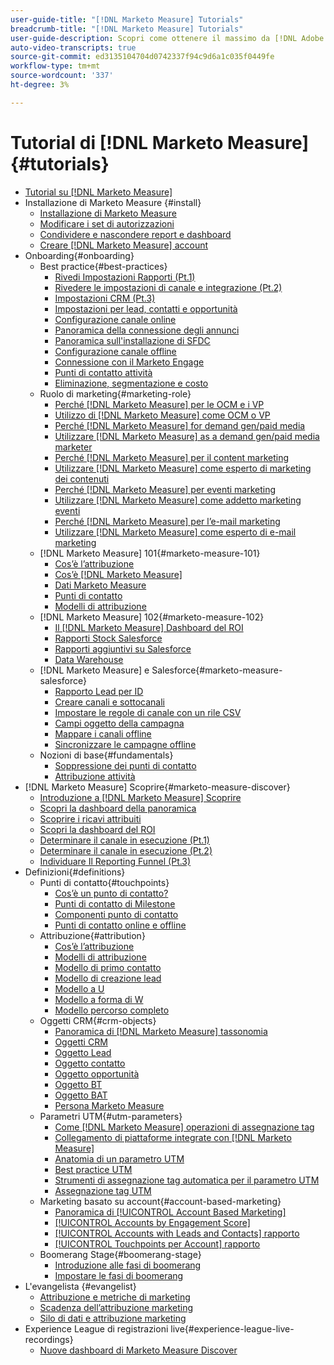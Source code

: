 ```yaml
---
user-guide-title: "[!DNL Marketo Measure] Tutorials"
breadcrumb-title: "[!DNL Marketo Measure] Tutorials"
user-guide-description: Scopri come ottenere il massimo da [!DNL Adobe Marketo Measure] (in precedenza [!DNL Bizible]). Guarda i tutorial su installazione, onboarding, nozioni di base e definizioni.
auto-video-transcripts: true
source-git-commit: ed3135104704d0742337f94c9d6a1c035f0449fe
workflow-type: tm+mt
source-wordcount: '337'
ht-degree: 3%

---
```



# Tutorial di [!DNL Marketo Measure] {#tutorials}

+ [Tutorial su [!DNL Marketo Measure]](overview.md)
+ Installazione di Marketo Measure {#install}
   + [Installazione di Marketo Measure](/help/installing/install-production.md)
   + [Modificare i set di autorizzazioni](/help/installing/modify-permission-sets-production.md)
   + [Condividere e nascondere report e dashboard](/help/installing/sharing-reports-production.md)
   + [Creare [!DNL Marketo Measure] account](/help/installing/creating-marketo-measure-account-production.md)
+ Onboarding{#onboarding}
   + Best practice{#best-practices}
      + [Rivedi Impostazioni Rapporti (Pt.1)](/help/onboarding/fundamentals/review-reporting-setting-pt1.md)
      + [Rivedere le impostazioni di canale e integrazione (Pt.2)](/help/onboarding/fundamentals/channel-integration-settings.md)
      + [Impostazioni CRM (Pt.3)](/help/onboarding/fundamentals/crm-settings.md)
      + [Impostazioni per lead, contatti e opportunità](/help/onboarding/fundamentals/leads-contacts-opps-settings.md)
      + [Configurazione canale online](/help/onboarding/fundamentals/online-channel-setup.md)
      + [Panoramica della connessione degli annunci](/help/onboarding/fundamentals/ads-connection-overview.md)
      + [Panoramica sull&#39;installazione di SFDC](/help/onboarding/fundamentals/sfdc-installation-overview.md)
      + [Configurazione canale offline](/help/onboarding/fundamentals/offline-channel-setup.md)
      + [Connessione con il Marketo Engage](/help/onboarding/fundamentals/connection-with-marketo-engage.md)
      + [Punti di contatto attività](/help/onboarding/fundamentals/activity-touchpoints.md)
      + [Eliminazione, segmentazione e costo](/help/onboarding/fundamentals/suppression-segmentation-cost.md)
   + Ruolo di marketing{#marketing-role}
      + [Perché [!DNL Marketo Measure] per le OCM e i VP](/help/onboarding/marketing-role/cmo-and-vp-why.md)
      + [Utilizzo di [!DNL Marketo Measure] come OCM o VP](/help/onboarding/marketing-role/cmo-and-vp-using.md)
      + [Perché [!DNL Marketo Measure] for demand gen/paid media](/help/onboarding/marketing-role/demand-gen-why.md)
      + [Utilizzare [!DNL Marketo Measure] as a demand gen/paid media marketer](/help/onboarding/marketing-role/demand-gen-using.md)
      + [Perché [!DNL Marketo Measure] per il content marketing](/help/onboarding/marketing-role/content-marketing-why.md)
      + [Utilizzare [!DNL Marketo Measure] come esperto di marketing dei contenuti](/help/onboarding/marketing-role/content-marketing-using.md)
      + [Perché [!DNL Marketo Measure] per eventi marketing](/help/onboarding/marketing-role/events-marketing-why.md)
      + [Utilizzare [!DNL Marketo Measure] come addetto marketing eventi](/help/onboarding/marketing-role/events-marketing-using.md)
      + [Perché [!DNL Marketo Measure] per l’e-mail marketing](/help/onboarding/marketing-role/email-marketing-why.md)
      + [Utilizzare [!DNL Marketo Measure] come esperto di e-mail marketing](/help/onboarding/marketing-role/email-marketing-using.md)
   + [!DNL Marketo Measure] 101{#marketo-measure-101}
      + [Cos’è l’attribuzione](/help/onboarding/marketo-measure-101/what-is-attribution.md)
      + [Cos’è [!DNL Marketo Measure]](/help/onboarding/marketo-measure-101/what-is-marketo-measure.md)
      + [Dati Marketo Measure](/help/onboarding/marketo-measure-101/marketo-measure-data.md)
      + [Punti di contatto](/help/onboarding/marketo-measure-101/touchpoints.md)
      + [Modelli di attribuzione](/help/onboarding/marketo-measure-101/attribution-models.md)
   + [!DNL Marketo Measure] 102{#marketo-measure-102}
      + [Il [!DNL Marketo Measure] Dashboard del ROI](/help/onboarding/marketo-measure-102/roi-dashboards.md)
      + [Rapporti Stock Salesforce](/help/onboarding/marketo-measure-102/stock-salesforce-reports.md)
      + [Rapporti aggiuntivi su Salesforce](/help/onboarding/marketo-measure-102/addtional-salesforce-reports.md)
      + [Data Warehouse](/help/onboarding/marketo-measure-102/data-warehouse.md)
   + [!DNL Marketo Measure] e Salesforce{#marketo-measure-salesforce}
      + [Rapporto Lead per ID](/help/onboarding/marketo-measure-salesforce/leads-by-id-report.md)
      + [Creare canali e sottocanali](/help/onboarding/marketo-measure-salesforce/creating-channels-subchannels.md)
      + [Impostare le regole di canale con un rile CSV](/help/onboarding/marketo-measure-salesforce/channel-rules-csv.md)
      + [Campi oggetto della campagna](/help/onboarding/marketo-measure-salesforce/campaign-object-fields.md)
      + [Mappare i canali offline](/help/onboarding/marketo-measure-salesforce/mapping-offline-channels.md)
      + [Sincronizzare le campagne offline](/help/onboarding/marketo-measure-salesforce/syncing-offline-campaigns.md)
   + Nozioni di base{#fundamentals}
      + [Soppressione dei punti di contatto](/help/onboarding/marketo-measure-salesforce/touchpoint-suppression.md)
      + [Attribuzione attività](/help/onboarding/fundamentals/activities-attribution.md)
+ [!DNL Marketo Measure] Scoprire{#marketo-measure-discover}
   + [Introduzione a [!DNL Marketo Measure] Scoprire](/help/marketo-measure-discover/introduction-to-marketo-measure-discover.md)
   + [Scopri la dashboard della panoramica](/help/marketo-measure-discover/2023-discover-overview-dashboard.md)
   + [Scoprire i ricavi attribuiti](/help/marketo-measure-discover/2023-discover-attributed-revenue.md)
   + [Scopri la dashboard del ROI](/help/marketo-measure-discover/2023-discover-roi-dashboard.md)
   + [Determinare il canale in esecuzione (Pt.1)](/help/marketo-measure-discover/top-of-funnel-reporting.md)
   + [Determinare il canale in esecuzione (Pt.2)](/help/marketo-measure-discover/determine-which-channel-is-performing.md)
   + [Individuare Il Reporting Funnel (Pt.3)](/help/marketo-measure-discover/build-a-full-funnel-report-pt3.md)
+ Definizioni{#definitions}
   + Punti di contatto{#touchpoints}
      + [Cos’è un punto di contatto?](/help/definitions/touchpoints/what-is-a-touchpoint.md)
      + [Punti di contatto di Milestone](/help/definitions/touchpoints/milestone-touchpoints.md)
      + [Componenti punto di contatto](/help/definitions/touchpoints/touchpoint-components.md)
      + [Punti di contatto online e offline](/help/definitions/touchpoints/online-offline-touchpoints.md)
   + Attribuzione{#attribution}
      + [Cos’è l’attribuzione](/help/definitions/attribution/what-is-attribution.md)
      + [Modelli di attribuzione](/help/definitions/attribution/attribution-models.md)
      + [Modello di primo contatto](/help/definitions/attribution/first-touch-model.md)
      + [Modello di creazione lead](/help/definitions/attribution/lead-creation-model.md)
      + [Modello a U](/help/definitions/attribution/u-shaped-model.md)
      + [Modello a forma di W](/help/definitions/attribution/w-shaped-model.md)
      + [Modello percorso completo](/help/definitions/attribution/full-path-model.md)
   + Oggetti CRM{#crm-objects}
      + [Panoramica di [!DNL Marketo Measure] tassonomia](/help/definitions/crm-objects/taxonomy-overview.md)
      + [Oggetti CRM](/help/definitions/crm-objects/crm-objects.md)
      + [Oggetto Lead](/help/definitions/crm-objects/lead-object.md)
      + [Oggetto contatto](/help/definitions/crm-objects/contact-object.md)
      + [Oggetto opportunità](/help/definitions/crm-objects/opportunity-object.md)
      + [Oggetto BT](/help/definitions/crm-objects/bt-object.md)
      + [Oggetto BAT](/help/definitions/crm-objects/bat-object.md)
      + [Persona Marketo Measure](/help/definitions/crm-objects/marketo-measure-person.md)
   + Parametri UTM{#utm-parameters}
      + [Come [!DNL Marketo Measure] operazioni di assegnazione tag](/help/definitions/utm-parameters/how-marketo-measure-tagging-works.md)
      + [Collegamento di piattaforme integrate con [!DNL Marketo Measure]](/help/definitions/utm-parameters/connecting-integrated-platforms-with-marketo-measure.md)
      + [Anatomia di un parametro UTM](/help/definitions/utm-parameters/anatomy-of-a-utm-parameter.md)
      + [Best practice UTM](/help/definitions/utm-parameters/utm-best-practices.md)
      + [Strumenti di assegnazione tag automatica per il parametro UTM](/help/definitions/utm-parameters/utm-parameter-auto-tagging-tools.md)
      + [Assegnazione tag UTM](/help/definitions/utm-parameters/utm-tagging.md)
   + Marketing basato su account{#account-based-marketing}
      + [Panoramica di [!UICONTROL Account Based Marketing]](/help/definitions/account-based-marketing/abm-overview.md)
      + [[!UICONTROL Accounts by Engagement Score]](/help/definitions/account-based-marketing/accounts-by-engagement-score.md)
      + [[!UICONTROL Accounts with Leads and Contacts] rapporto](/help/definitions/account-based-marketing/accounts-with-leads-and-contacts.md)
      + [[!UICONTROL Touchpoints per Account] rapporto](/help/definitions/account-based-marketing/touchpoints-per-account-report.md)
   + Boomerang Stage{#boomerang-stage}
      + [Introduzione alle fasi di boomerang](/help/definitions/boomerang-stage/introduction-to-boomerang-stages.md)
      + [Impostare le fasi di boomerang](/help/definitions/boomerang-stage/setting-up-boomerang-stages.md)
+ L&#39;evangelista {#evangelist}
   + [Attribuzione e metriche di marketing](/help/evangelist-talks/attribution-and-metrics.md)
   + [Scadenza dell’attribuzione marketing](/help/evangelist-talks/marketing-attribution-maturity.md)
   + [Silo di dati e attribuzione marketing](/help/evangelist-talks/marketing-attribution-and-data-silos.md)
+ Experience League di registrazioni live{#experience-league-live-recordings}
   + [Nuove dashboard di Marketo Measure Discover](https://experienceleague.adobe.com/en/docs/events/experience-league-live-recordings/episodes/exl-live-episode-04-18-24)
